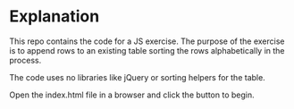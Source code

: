 Explanation
===========

This repo contains the code for a JS exercise.  The purpose of the exercise is to append rows to an existing table sorting the rows alphabetically in the process.

The code uses no libraries like jQuery or sorting helpers for the table.

Open the index.html file in a browser and click the button to begin.
